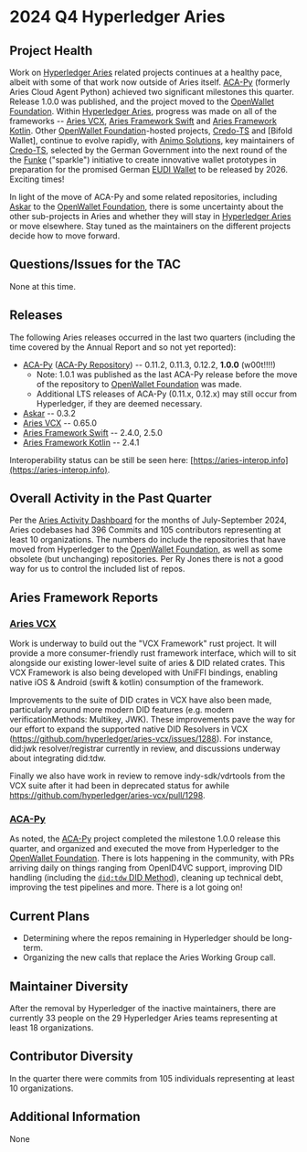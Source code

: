 [//]: # (SPDX-License-Identifier: CC-BY-4.0)

# 2024 Q4 Hyperledger Aries

## Project Health

Work on [Hyperledger Aries] related projects continues at a healthy pace, albeit
with some of that work now outside of Aries itself. [ACA-Py] (formerly Aries
Cloud Agent Python) achieved two significant milestones this quarter. Release
1.0.0 was published, and the project moved to the [OpenWallet Foundation].
Within [Hyperledger Aries], progress was made on all of the frameworks -- [Aries VCX],
[Aries Framework Swift] and [Aries Framework Kotlin]. Other [OpenWallet
Foundation]-hosted projects, [Credo-TS] and [Bifold Wallet], continue to evolve
rapidly, with [Animo Solutions], key maintainers of [Credo-TS], selected by the
German Government into the next round of the the [Funke] ("sparkle") initiative
to create innovative wallet prototypes in preparation for the promised German
[EUDI Wallet] to be released by 2026. Exciting times!

In light of the move of ACA-Py and some related repositories, including [Askar]
to the [OpenWallet Foundation], there is some uncertainty about the other
sub-projects in Aries and whether they will stay in [Hyperledger Aries] or move
elsewhere. Stay tuned as the maintainers on the different projects decide how to
move forward.

[Funke]: https://www.sprind.org/en/challenges/eudi-wallet-prototypes/
[Animo Solutions]: https://animo.id/
[EUDI Wallet]: https://digital-strategy.ec.europa.eu/en/policies/eudi-wallet-implementation

[Hyperledger Aries]: https://www.lfdecentralizedtrust.org/projects/aries
[Credo-TS]: https://github.com/openwallet-foundation/credo-ts
[ACA-Py Repository]: https://github.com/openwallet-foundation/acapy
[Aries VCX]: https://github.com/hyperledger/aries-vcx
[OpenWallet Foundation]: https://openwallet.foundation/
[Aries Framework Swift]: https://github.com/hyperledger/aries-framework-swift
[Aries Framework Kotlin]: https://github.com/hyperledger/aries-framework-kotlin
[Askar]: https://github.com/openwallet-foundation/askar

## Questions/Issues for the TAC

None at this time.

## Releases

The following Aries releases occurred in the last two quarters (including the
time covered by the Annual Report and so not yet reported):

- [ACA-Py] ([ACA-Py Repository]) -- 0.11.2, 0.11.3, 0.12.2, **1.0.0** (w00t!!!!)
    - Note: 1.0.1 was published as the last ACA-Py release before the move of the repository to [OpenWallet Foundation] was made.
    - Additional LTS releases of ACA-Py (0.11.x, 0.12.x) may still occur from Hyperledger, if they are deemed necessary.
- [Askar] -- 0.3.2
- [Aries VCX] -- 0.65.0
- [Aries Framework Swift] -- 2.4.0, 2.5.0
- [Aries Framework Kotlin] -- 2.4.1

Interoperability status can be still be seen
here: [https://aries-interop.info](https://aries-interop.info).

## Overall Activity in the Past Quarter

Per the [Aries Activity Dashboard] for the months of July-September 2024, Aries
codebases had 396 Commits and 105 contributors representing at least 10
organizations.  The numbers do include the repositories
that have moved from Hyperledger to the [OpenWallet Foundation], as well as some
obsolete (but unchanging) repositories. Per Ry Jones there is not a good way for
us to control the included list of repos.

[Aries Activity Dashboard]: https://insights.lfx.linuxfoundation.org/foundation/lf-decentralized-trust/overview/github?project=aries&routedFrom=Github&bestPractice=false&dateFilters=Last%20Quarter&dateRange=2024-07-01%20to%202024-09-30&compare=PP&granularity=week&hideBots=true

[DIDComm v2]: https://identity.foundation/didcomm-messaging/spec/
[ACA-Py]: https://aca-py.org

## Aries Framework Reports

### [Aries VCX]

Work is underway to build out the "VCX Framework" rust project. It will provide a more consumer-friendly rust framework interface, which will to sit alongside our existing lower-level suite of aries & DID related crates. This VCX Framework is also being developed with UniFFI bindings, enabling native iOS & Android (swift & kotlin) consumption of the framework.

Improvements to the suite of DID crates in VCX have also been made, particularly around more modern DID features (e.g. modern verificationMethods: Multikey, JWK). These improvements pave the way for our effort to expand the supported native DID Resolvers in VCX (https://github.com/hyperledger/aries-vcx/issues/1288). For instance, did:jwk resolver/registrar currently in review, and discussions underway about integrating did:tdw.

Finally we also have work in review to remove indy-sdk/vdrtools from the VCX suite after it had been in deprecated status for awhile https://github.com/hyperledger/aries-vcx/pull/1298.

### [ACA-Py]

As noted, the [ACA-Py] project completed the milestone 1.0.0 release this
quarter, and organized and executed the move from Hyperledger to the [OpenWallet
Foundation]. There is lots happening in the community, with PRs arriving daily
on things ranging from OpenID4VC support, improving DID handling (including the
[`did:tdw` DID Method]), cleaning up technical debt, improving the test
pipelines and more. There is a lot going on!

## Current Plans

- Determining where the repos remaining in Hyperledger should be long-term.
- Organizing the new calls that replace the Aries Working Group call.

[`did:tdw` DID Method]: https://bcgov.github.io/trustdidweb/

## Maintainer Diversity

After the removal by Hyperledger of the inactive maintainers, there are currently 33 people on the 29 Hyperledger Aries teams representing at least 18 organizations.

## Contributor Diversity

In the quarter there were commits from 105 individuals representing at least 10 organizations.

## Additional Information

None
